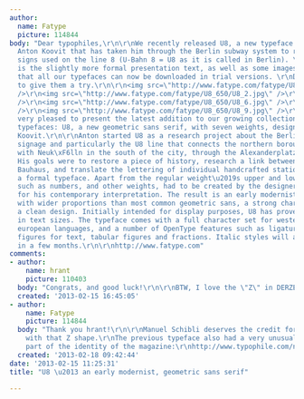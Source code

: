 ```yaml
---
author:
  name: Fatype
  picture: 114844
body: "Dear typophiles,\r\n\r\nWe recently released U8, a new typeface designed by
  Anton Koovit that has taken him through the Berlin subway system to research the
  signs used on the line 8 (U-Bahn 8 = U8 as it is called in Berlin). \r\n\r\nBelow
  is the slightly more formal presentation text, as well as some images.\r\nAlso note
  that all our typefaces can now be downloaded in trial versions. \r\nDon't hesitate
  to give them a try.\r\n\r\n<img src=\"http://www.fatype.com/fatype/U8_650/U8_1.jpg\"
  />\r\n<img src=\"http://www.fatype.com/fatype/U8_650/U8_2.jpg\" />\r\n<img src=\"http://www.fatype.com/fatype/U8_650/U8_4.jpg\"
  />\r\n<img src=\"http://www.fatype.com/fatype/U8_650/U8_6.jpg\" />\r\n<img src=\"http://www.fatype.com/fatype/U8_650/U8_8.jpg\"
  />\r\n<img src=\"http://www.fatype.com/fatype/U8_650/U8_9.jpg\" />\r\n\r\nWe are
  very pleased to present the latest addition to our growing collection of retail
  typefaces: U8, a new geometric sans serif, with seven weights, designed by Anton
  Koovit.\r\n\r\nAnton started U8 as a research project about the Berlin subway system
  signage and particularly the U8 line that connects the northern borough of Reinickendorf
  with Neuk\xF6lln in the south of the city, through the Alexanderplatz junction.
  His goals were to restore a piece of history, research a link between the DIN and
  Bauhaus, and translate the lettering of individual handcrafted station signage into
  a formal typeface. Apart from the regular weight\u2019s upper and lower case, glyphs
  such as numbers, and other weights, had to be created by the designer, allowing
  for his contemporary interpretation. The result is an early modernist typeface,
  with wider proportions than most common geometric sans, a strong character, and
  a clean design. Initially intended for display purposes, U8 has proven to work well
  in text sizes. The typeface comes with a full character set for western and eastern
  european languages, and a number of OpenType features such as ligatures, smaller
  figures for text, tabular figures and fractions. Italic styles will also be released
  in a few months.\r\n\r\nhttp://www.fatype.com"
comments:
- author:
    name: hrant
    picture: 110403
  body: "Congrats, and good luck!\r\n\r\nBTW, I love the \"Z\" in DERZEIT.\r\n\r\nhhp\r\n"
  created: '2013-02-15 16:45:05'
- author:
    name: Fatype
    picture: 114844
  body: "Thank you hrant!\r\n\r\nManuel Schibli deserves the credit for coming up
    with that Z shape.\r\nThe previous typeface also had a very unusual Z, it became
    part of the identity of the magazine:\r\nhttp://www.typophile.com/node/87612\r\nhttp://typophile.com/node/76479"
  created: '2013-02-18 09:42:44'
date: '2013-02-15 11:25:31'
title: "U8 \u2013 an early modernist, geometric sans serif"

---
```


